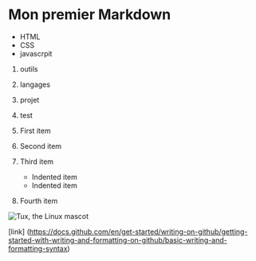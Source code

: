  # Mon premier Markdown

- HTML
- CSS
- javascrpit

1. outils
2. langages
3. projet
4. test
 
1. First item
2. Second item
3. Third item
    - Indented item
    - Indented item
4. Fourth item
 
 
 
![Tux, the Linux mascot](https://github.com/Guillaume1060/exercise-markdown/blob/main/tux.jpg "LinuxLogo")




 
 
 [link]
 (https://docs.github.com/en/get-started/writing-on-github/getting-started-with-writing-and-formatting-on-github/basic-writing-and-formatting-syntax)
